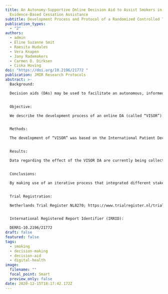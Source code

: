 ```yaml
---
title: An Autonomy-Supportive Online Decision Aid to Assist Smokers in Choosing
  Evidence-Based Cessation Assistance
subtitle: Development Process and Protocol of a Randomized Controlled Trial
publication_types:
  - "2"
authors:
  - admin
  - Eline Suzanne Smit
  - Raesita Hudales
  - Vera Knapen
  - Jany Rademakers
  - Carmen D. Dirksen
  - Ciska Hoving
doi: "https://doi.org/10.2196/21772 "
publication: JMIR Research Protocols
abstract: >-
  Background:

  Decision aids (DAs) may be used to facilitate an autonomous, informed decision to cease smoking and promote the uptake of evidence-based cessation assistance (ie, behavioral support, nicotine replacement therapy, or prescription medication). However, knowledge is lacking regarding their effective elements and (cost-)effectiveness.


  Objective:

  We describe the development process of an online DA (called “VISOR”) that helps smokers to choose evidence-based cessation assistance. Additionally, we provide a description of the protocol of an ongoing randomized controlled trial in which the DA containing an explicit value clarification method (VCM) and tailored advice is compared with a DA without an explicit VCM and tailored advice.


  Methods:

  The development of “VISOR” was based on the International Patient Decision Aid Standards guidelines. Viewpoints of end users (collected through 20 interviews with smokers) and clinical and scientific experts (assessed using 2 Delphi studies with 24 scientists and 38 clinicians) were assessed regarding cessation tool decision making and preferred DA content. These findings, together with principles from the Self-Determination Theory, served as input for the development of the online DA. A first DA prototype was alpha-tested in September 2019 and beta-tested for usability in December 2019; feedback was incorporated and resulted in a final version. The final DA contains (1) an information section, (2) an optional knowledge quiz, (3) a brief smoking assessment, (4) intuitive decision, (5) intermediate advice, (6) an explicit VCM, (7) tailored advice, and (8) access information. A randomized controlled trial is currently being conducted to assess the DA’s (cost-)effectiveness compared to a DA that does not include the explicit VCM and the tailored advice; specifically, the DA’s effect on smoking abstinence, uptake of evidence-based cessation assistance, smoking abstinence mediated through uptake of evidence-based cessation assistance, and decisional conflict are investigated. Participants are randomly allocated to receive access to 1 of the 2 DAs and are asked to complete 5 questionnaires (including the baseline questionnaire) over a period of 12 months. To evaluate the effects of the DA on the outcome measures, logistic and linear regression analyses as well as mediation analyses will be carried out. An economic evaluation will be performed to assess the cost-effectiveness.


  Results:

  Data regarding the effect of the VISOR DA are currently being collected, and data collection is expected to be concluded in 2021.


  Conclusions:

  By making use of an iterative process that integrated different stakeholders’ perspectives (including end users), we were able to systematically design an evidence-based DA. The study will contribute to the current knowledge regarding smoking cessation DA application, the added value of explicit VCMs, and the effect of behavioral and informed decision-making outcomes.


  Trial Registration:

  Netherlands Trial Register NL8270; https://www.trialregister.nl/trial/8270


  International Registered Report Identifier (IRRID):

  DERR1-10.2196/21772
draft: false
featured: false
tags:
  - smoking
  - decision-making
  - decision-aid
  - digital-health
image:
  filename: ""
  focal_point: Smart
  preview_only: false
date: 2020-12-15T18:17:42.172Z
---
```

